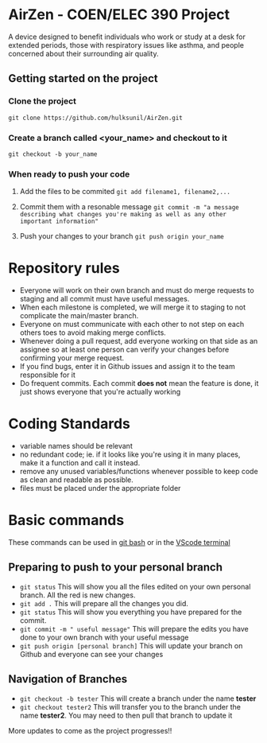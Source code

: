 # AirZen - COEN/ELEC 390 Project  
A device designed to benefit individuals who work or study at a desk for extended periods, those with respiratory issues like asthma, and people concerned about their surrounding air quality.

## Getting started on the project
### Clone the project
`git clone https://github.com/hulksunil/AirZen.git`  

### Create a branch called <your_name> and checkout to it
`git checkout -b your_name`

### When ready to push your code
1. Add the files to be commited
`git add filename1, filename2,...`

2. Commit them with a resonable message
`git commit -m "a message describing what changes you're making as well as any other important information"`

3. Push your changes to your branch
`git push origin your_name`





# Repository rules
- Everyone will work on their own branch and must do merge requests to staging and all commit must have useful messages. 
- When each milestone is completed, we will merge it to staging to not complicate the main/master branch. 
- Everyone on must communicate with each other to not step on each others toes to avoid making merge conflicts. 
- Whenever doing a pull request, add everyone working on that side as an assignee so at least one person can verify your changes before confirming your merge request.
- If you find bugs, enter it in Github issues and assign it to the team responsible for it
- Do frequent commits. Each commit **does not** mean the feature is done, it just shows everyone that you're actually working

# Coding Standards
- variable names should be relevant
- no redundant code; ie. if it looks like you're using it in many places, make it a function and call it instead.
- remove any unused variables/functions whenever possible to keep code as clean and readable as possible.
- files must be placed under the appropriate folder 

# Basic commands 
These commands can be used in [git bash](https://git-scm.com/downloads) or in the [VScode terminal](https://code.visualstudio.com/docs/terminal/basics) 
## Preparing to push to your personal branch
- `git status` This will show you all the files edited on your own personal branch. All the red is new changes.
- `git add .` This will prepare all the changes you did. 
- `git status` This will show you everything you have prepared for the commit.
- `git commit -m " useful message"` This will prepare the edits you have done to your own branch with your useful message
- `git push origin [personal branch]` This will update your branch on Github and everyone can see your changes

## Navigation of Branches
- `git checkout -b tester` This will create a branch under the name **tester**
- `git checkout tester2` This will transfer you to the branch under the name **tester2**. You may need to then pull that branch to update it



More updates to come as the project progresses!!
